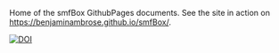 Home of the smfBox GithubPages documents. See the site in action on https://benjaminambrose.github.io/smfBox/. 

<a href="https://zenodo.org/badge/latestdoi/158370760"><img src="https://zenodo.org/badge/158370760.svg" alt="DOI"></a>
